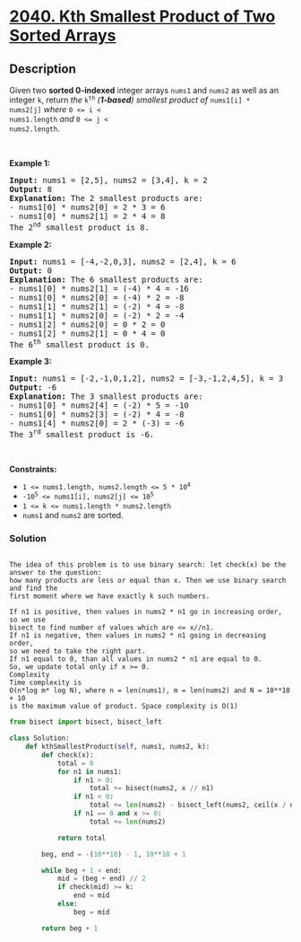 # [2040. Kth Smallest Product of Two Sorted Arrays](https://leetcode.com/problems/kth-smallest-product-of-two-sorted-arrays)


## Description

<!-- description:start -->

Given two <strong>sorted 0-indexed</strong> integer arrays <code>nums1</code> and <code>nums2</code> as well as an integer <code>k</code>, return <em>the </em><code>k<sup>th</sup></code><em> (<strong>1-based</strong>) smallest product of </em><code>nums1[i] \* nums2[j]</code><em> where </em><code>0 &lt;= i &lt; nums1.length</code><em> and </em><code>0 &lt;= j &lt; nums2.length</code>.

<p>&nbsp;</p>
<p><strong class="example">Example 1:</strong></p>

<pre>
<strong>Input:</strong> nums1 = [2,5], nums2 = [3,4], k = 2
<strong>Output:</strong> 8
<strong>Explanation:</strong> The 2 smallest products are:
- nums1[0] * nums2[0] = 2 * 3 = 6
- nums1[0] * nums2[1] = 2 * 4 = 8
The 2<sup>nd</sup> smallest product is 8.
</pre>

<p><strong class="example">Example 2:</strong></p>

<pre>
<strong>Input:</strong> nums1 = [-4,-2,0,3], nums2 = [2,4], k = 6
<strong>Output:</strong> 0
<strong>Explanation:</strong> The 6 smallest products are:
- nums1[0] * nums2[1] = (-4) * 4 = -16
- nums1[0] * nums2[0] = (-4) * 2 = -8
- nums1[1] * nums2[1] = (-2) * 4 = -8
- nums1[1] * nums2[0] = (-2) * 2 = -4
- nums1[2] * nums2[0] = 0 * 2 = 0
- nums1[2] * nums2[1] = 0 * 4 = 0
The 6<sup>th</sup> smallest product is 0.
</pre>

<p><strong class="example">Example 3:</strong></p>

<pre>
<strong>Input:</strong> nums1 = [-2,-1,0,1,2], nums2 = [-3,-1,2,4,5], k = 3
<strong>Output:</strong> -6
<strong>Explanation:</strong> The 3 smallest products are:
- nums1[0] * nums2[4] = (-2) * 5 = -10
- nums1[0] * nums2[3] = (-2) * 4 = -8
- nums1[4] * nums2[0] = 2 * (-3) = -6
The 3<sup>rd</sup> smallest product is -6.
</pre>

<p>&nbsp;</p>
<p><strong>Constraints:</strong></p>

<ul>
	<li><code>1 &lt;= nums1.length, nums2.length &lt;= 5 * 10<sup>4</sup></code></li>
	<li><code>-10<sup>5</sup> &lt;= nums1[i], nums2[j] &lt;= 10<sup>5</sup></code></li>
	<li><code>1 &lt;= k &lt;= nums1.length * nums2.length</code></li>
	<li><code>nums1</code> and <code>nums2</code> are sorted.</li>
</ul>

### Solution
```

The idea of this problem is to use binary search: let check(x) be the answer to the question:
how many products are less or equal than x. Then we use binary search and find the
first moment where we have exactly k such numbers.

If n1 is positive, then values in nums2 * n1 go in increasing order, so we use
bisect to find number of values which are <= x//n1.
If n1 is negative, then values in nums2 * n1 going in decreasing order,
so we need to take the right part.
If n1 equal to 0, than all values in nums2 * n1 are equal to 0.
So, we update total only if x >= 0.
Complexity
Time complexity is
O(n*log m* log N), where n = len(nums1), m = len(nums2) and N = 10**10 + 10
is the maximum value of product. Space complexity is O(1)
```


```python
from bisect import bisect, bisect_left

class Solution:
    def kthSmallestProduct(self, nums1, nums2, k):
        def check(x):
            total = 0
            for n1 in nums1:
                if n1 > 0:
                    total += bisect(nums2, x // n1)
                if n1 < 0:
                    total += len(nums2) - bisect_left(nums2, ceil(x / n1))
                if n1 == 0 and x >= 0:
                    total += len(nums2)

            return total

        beg, end = -(10**10) - 1, 10**10 + 1

        while beg + 1 < end:
            mid = (beg + end) // 2
            if check(mid) >= k:
                end = mid
            else:
                beg = mid

        return beg + 1
```
